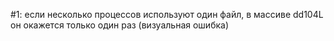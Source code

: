 #1: если несколько процессов используют один файл, в массиве dd104L он окажется только один раз (визуальная ошибка)
